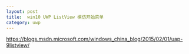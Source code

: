 ```yaml
---
layout: post
title:  win10 UWP ListView 模仿开始菜单 
category: uwp 
---
```



<!--more-->
<!-- csdn -->

https://blogs.msdn.microsoft.com/windows_china_blog/2015/02/01/uap-9listview/
